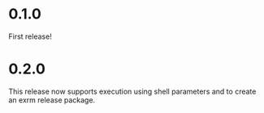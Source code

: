 # 0.1.0

First release!

# 0.2.0

This release now supports execution using shell parameters and to create an exrm release package.

